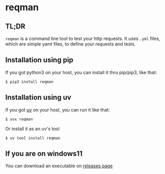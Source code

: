 # reqman

## TL;DR

`reqman` is a command line tool to test your http requests. It uses `.yml` files, which are simple yaml files, to define your requests and tests.

## Installation using pip

If you got python3 on your host, you can install it thru pip/pip3, like that:
```
$ pip3 install reqman
```

## Installation using uv

If you got [uv](https://docs.astral.sh/uv/) on your host, you can run it like that:
```
$ uvx reqman
```

Or install it as an uv's tool
```
$ uv tool install reqman
```

## If you are on windows11

You can download an executable on [releases page](https://github.com/manatlan/reqman/releases)

